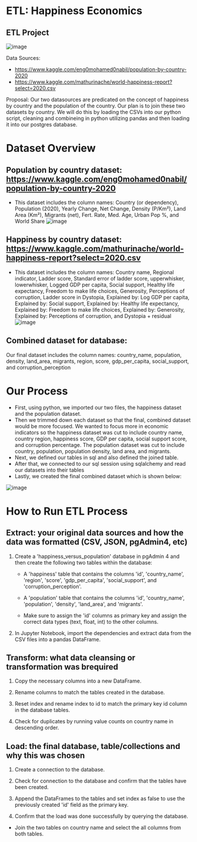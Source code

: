 # ETL: Happiness Economics
## ETL Project
![image](https://user-images.githubusercontent.com/61367502/117545937-89445980-afed-11eb-81f2-f3ee94963e8b.png)

Data Sources: 
* https://www.kaggle.com/eng0mohamed0nabil/population-by-country-2020
* https://www.kaggle.com/mathurinache/world-happiness-report?select=2020.csv

Proposal:
Our two datasources are predicated on the concept of happiness by country and the population of the country. Our plan is to join these two datasets by country. We will do this by loading the CSVs into our python script, cleaning and combineing in python utilizing pandas and then loading it into our postgres database.

# Dataset Overview

## Population by country dataset: https://www.kaggle.com/eng0mohamed0nabil/population-by-country-2020
* This dataset includes the column names: Country (or dependency), Population (2020),	Yearly Change,	Net Change,	Density (P/Km²),	Land Area (Km²),	Migrants (net),	Fert. Rate,	Med. Age,	Urban Pop %, and World Share
![image](https://user-images.githubusercontent.com/61367502/117545921-76ca2000-afed-11eb-8efb-dcd58bff559e.png)


## Happiness by country dataset: https://www.kaggle.com/mathurinache/world-happiness-report?select=2020.csv
* This dataset includes the column names: Country name,	Regional indicator,	Ladder score,	Standard error of ladder score,	upperwhisker,	lowerwhisker,	Logged GDP per capita,	Social support,	Healthy life expectancy,	Freedom to make life choices,	Generosity,	Perceptions of corruption,	Ladder score in Dystopia,	Explained by: Log GDP per capita,	Explained by: Social support,	Explained by: Healthy life expectancy,	Explained by: Freedom to make life choices,	Explained by: Generosity,	Explained by: Perceptions of corruption, and	Dystopia + residual
![image](https://user-images.githubusercontent.com/61367502/117545928-7df12e00-afed-11eb-88b0-951a735774dc.png)


## Combined dataset for database:
Our final dataset includes the column names: country_name,	population,	density,	land_area,	migrants, region,	score,	gdp_per_capita,	social_support, and	corruption_perception

# Our Process
* First, using python, we imported our two files, the happiness dataset and the population dataset.  
* Then we trimmed down each dataset so that the final, combined dataset would be more focused.  We wanted to focus more in economic indicators so the happiness dataset was cut to include country name, country region, happiness score, GDP per capita, social support score, and corruption percentage.  The population dataset was cut to include country, population, population density, land area, and migrants.
* Next, we defined our tables in sql and also defined the joined table.
* After that, we connected to our sql session using sqlalchemy and read our datasets into their tables
* Lastly, we created the final combined dataset which is shown below:

![image](https://user-images.githubusercontent.com/61367502/117545639-3f0ea880-afec-11eb-89ef-49911e691cb2.png)

# How to Run ETL Process

## Extract: your original data sources and how the data was formatted (CSV, JSON, pgAdmin4, etc)

1. Create a 'happiness_versus_population' database in pgAdmin 4 and then create the following two tables within the database:

    * A 'happiness' table that contains the columns 'id', 'country_name', 'region', 'score', 'gdp_per_capita', 'social_support', and 'corruption_perception'.
    
    * A 'population' table that contains the columns 'id', 'country_name', 'population', 'density', 'land_area', and 'migrants'.
    
    * Make sure to assign the 'id' columns as primary key and assign the correct data types (text, float, int) to the other columns.
    

2. In Jupyter Notebook, import the dependencies and extract data from the CSV files into a pandas DataFrame.

## Transform: what data cleansing or transformation was brequired

1. Copy the necessary columns into a new DataFrame.

2. Rename columns to match the tables created in the database.

3. Reset index and rename index to id to match the primary key id column in the database tables.

4. Check for duplicates by running value counts on country name in descending order.

## Load: the final database, table/collections and why this was chosen

1. Create a connection to the database.

2. Check for connection to the database and confirm that the tables have been created.

3. Append the DataFrames to the tables and set index as false to use the previously created 'id' field as the primary key.

4. Confirm that the load was done successfully by querying the database.

* Join the two tables on country name and select the all columns from both tables.
